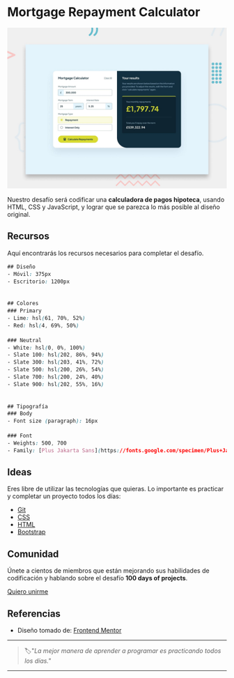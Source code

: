 # Mortgage Repayment Calculator

![mortgage repayment calculator](./img/98-day.jpg)

Nuestro desafío será codificar una **calculadora de pagos hipoteca**, usando HTML, CSS y JavaScript, y lograr que se parezca lo más posible al diseño original.


## Recursos

Aquí encontrarás los recursos necesarios para completar el desafío.

```css
## Diseño
- Móvil: 375px
- Escritorio: 1200px


## Colores
### Primary
- Lime: hsl(61, 70%, 52%)
- Red: hsl(4, 69%, 50%)

### Neutral
- White: hsl(0, 0%, 100%)
- Slate 100: hsl(202, 86%, 94%)
- Slate 300: hsl(203, 41%, 72%)
- Slate 500: hsl(200, 26%, 54%)
- Slate 700: hsl(200, 24%, 40%)
- Slate 900: hsl(202, 55%, 16%)


## Tipografía
### Body
- Font size (paragraph): 16px

### Font
- Weights: 500, 700
- Family: [Plus Jakarta Sans](https://fonts.google.com/specimen/Plus+Jakarta+Sans)
```


## Ideas

Eres libre de utilizar las tecnologías que quieras. Lo importante es practicar y completar un proyecto todos los días:

- [Git](https://git-scm.com/)
- [CSS](https://www.w3schools.com/css/default.asp)
- [HTML](https://www.w3schools.com/html/default.asp)
- [Bootstrap](https://getbootstrap.com/)


## Comunidad

Únete a cientos de miembros que están mejorando sus habilidades de codificación y hablando sobre el desafío **100 days of projects**.

<a href="https://chat.whatsapp.com/LDaK0dksr8f7FbsTWSf0ww" class="btn">
  Quiero unirme
</a>


## Referencias

- Diseño tomado de: [Frontend Mentor](https://www.frontendmentor.io/challenges/mortgage-repayment-calculator-Galx1LXK73)

---

> 🏷️"_La mejor manera de aprender a programar es practicando todos los días."_  

---